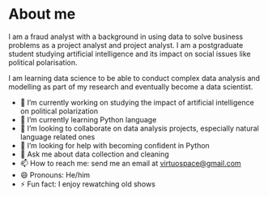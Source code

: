 # About me

I am a fraud analyst with a background in using data to solve business problems as a project analyst and project analyst.
I am a postgraduate student studying artificial intelligence and its impact on social issues like political polarisation.

I am learning data science to be able to conduct complex data analysis and modelling as part of my research and eventually become a data scientist.


- 🔭 I’m currently working on studying the impact of artificial intelligence on political polarization
- 🌱 I’m currently learning Python language
- 👯 I’m looking to collaborate on data analysis projects, especially natural language related ones
- 🤔 I’m looking for help with becoming confident in Python
- 💬 Ask me about data collection and cleaning
- 📫 How to reach me: send me an email at virtuospace@gmail.com
- 😄 Pronouns: He/him
- ⚡ Fun fact: I enjoy rewatching old shows

